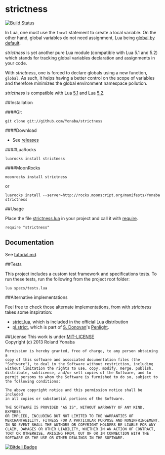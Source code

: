 strictness
===========

[![Build Status](https://travis-ci.org/Yonaba/strictness.png)](https://travis-ci.org/Yonaba/strictness)

In Lua, one must use the `local` statement to create a local variable. On the other hand, global variables do not need assignment, Lua being [global by default](http://www.lua.org/pil/1.2.html). <br>

*strictness* is yet another pure Lua module (compatible with Lua 5.1 and 5.2) which stands for tracking global variables declaration and assignments in your code.<br>

With *strictness*, one is forced to declare globals using a new function, `global`. As such, it helps having a better control on the scope of  variables and therefore minimizes the global environment namespace pollution.

*strictness* is compatible with Lua [5.1](http://www.lua.org/versions.html#5.1) and Lua [5.2](http://www.lua.org/versions.html#5.2).

##Installation

####Git

    git clone git://github.com/Yonaba/strictness

####Download

* See [releases](https://github.com/Yonaba/strictness/releases)

####LuaRocks

    luarocks install strictness
    
####MoonRocks

    moonrocks install strictness

or 

    luarocks install --server=http://rocks.moonscript.org/manifests/Yonaba strictness


##Usage

Place the file [strictness.lua](strictness.lua) in your project and call it with [require](http://pgl.yoyo.org/luai/i/require).

    require "strictness"

## Documentation

See [tutorial.md](docs/tutorial.md).

##Tests

This project includes a custom test framework and specifications tests. To run these tests, run the following from the project root folder:

    lua specs/tests.lua

##Alternative implementations

Feel free to check those alternate implementations, from with *strictness* takes some inspiration:

* [strict.lua](http://rtfc.googlecode.com/svn-history/r2/trunk/lua-5.1/etc/strict.lua), which is included in the official Lua distribution
* [pl.strict](https://github.com/stevedonovan/Penlight/blob/master/lua/pl/strict.lua), which is part of [S. Donovan](https://github.com/stevedonovan)'s [Penlight](https://github.com/stevedonovan/Penlight).

  
##License
This work is under [MIT-LICENSE](http://www.opensource.org/licenses/mit-license.php)<br/>
Copyright (c) 2013 Roland Yonaba

    Permission is hereby granted, free of charge, to any person obtaining a
    copy of this software and associated documentation files (the
    "Software"), to deal in the Software without restriction, including
    without limitation the rights to use, copy, modify, merge, publish,
    distribute, sublicense, and/or sell copies of the Software, and to
    permit persons to whom the Software is furnished to do so, subject to
    the following conditions:

    The above copyright notice and this permission notice shall be included
    in all copies or substantial portions of the Software.

    THE SOFTWARE IS PROVIDED "AS IS", WITHOUT WARRANTY OF ANY KIND, EXPRESS
    OR IMPLIED, INCLUDING BUT NOT LIMITED TO THE WARRANTIES OF
    MERCHANTABILITY, FITNESS FOR A PARTICULAR PURPOSE AND NONINFRINGEMENT.
    IN NO EVENT SHALL THE AUTHORS OR COPYRIGHT HOLDERS BE LIABLE FOR ANY
    CLAIM, DAMAGES OR OTHER LIABILITY, WHETHER IN AN ACTION OF CONTRACT,
    TORT OR OTHERWISE, ARISING FROM, OUT OF OR IN CONNECTION WITH THE
    SOFTWARE OR THE USE OR OTHER DEALINGS IN THE SOFTWARE.

[![Bitdeli Badge](https://d2weczhvl823v0.cloudfront.net/Yonaba/strictness/trend.png)](https://bitdeli.com/free "Bitdeli Badge")